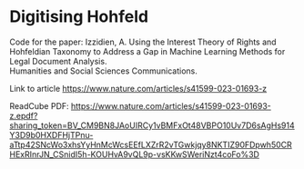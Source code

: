 # Digitising Hohfeld
Code for the paper:
Izzidien, A. Using the Interest Theory of Rights and Hohfeldian Taxonomy to Address a Gap in Machine Learning Methods for Legal Document Analysis.  
Humanities and Social Sciences Communications.

Link to article https://www.nature.com/articles/s41599-023-01693-z

ReadCube PDF: https://www.nature.com/articles/s41599-023-01693-z.epdf?sharing_token=BV_CM9BN8JAoUIRCy1vBMFxOt48VBPO10Uv7D6sAgHs914Y3D9b0HXDFHjTPnu-aTtp42SNcWo3xhsYyHnMcWcsEEfLXZrR2vTGwkjqy8NKTIZ90FDpwh50CRHExRInrJN_CSnidI5h-KOUHvA9vQL9p-vsKKwSWeriNzt4coFo%3D

